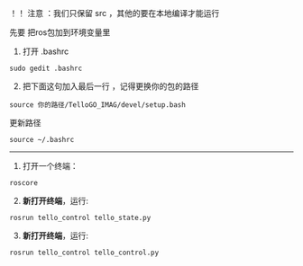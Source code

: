 ！！ 注意 ：我们只保留 src ，其他的要在本地编译才能运行

先要 把ros包加到环境变量里

1. 打开 .bashrc
```
sudo gedit .bashrc
```

2. 把下面这句加入最后一行 ，记得更换你的包的路径
```
source 你的路径/TelloGO_IMAG/devel/setup.bash
```

更新路径 

```
source ~/.bashrc
```

----
1. 打开一个终端：

```
roscore
```

2. **新打开终端**，运行:

```
rosrun tello_control tello_state.py
```

3. **新打开终端**，运行:

```
rosrun tello_control tello_control.py
```
